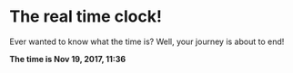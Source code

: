# The real time clock!

Ever wanted to know what the time is? Well, your journey is about to end!

**The time is Nov 19, 2017, 11:36**
